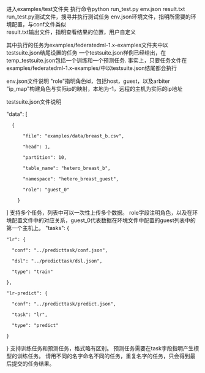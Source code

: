 进入examples/test文件夹
执行命令python run_test.py env.json result.txt
run_test.py测试文件，搜寻并执行测试任务
env.json环境文件，指明所需要的环境配置，与conf文件类似  
result.txt输出文件，指明查看结果的位置，用户自定义

其中执行的任务为examples/federatedml-1.x-examples文件夹中以testsuite.json结尾设置的任务
一个testsuite.json样例已经给出，在temp_testsuite.json包括一个训练和一个预测任务.
事实上，只要任务文件在examples/federatedml-1.x-examples/中以testsuite.json结尾都会执行

env.json文件说明
"role"指明角色id，包括host，guest，以及arbiter
"ip_map"构建角色与实际ip的映射，本地为-1，远程的主机为实际的ip地址

testsuite.json文件说明

  "data": [

      {

          "file": "examples/data/breast_b.csv",

          "head": 1,

          "partition": 10,

          "table_name": "hetero_breast_b",

          "namespace": "hetero_breast_guest",

          "role": "guest_0"

        }
]
支持多个任务，列表中可以一次性上传多个数据。
role字段注明角色，以及在环境配置文件中的对应关系，guest_0代表数据在环境文件中配置的guest列表中的第一个主机上。
  "tasks": {

    "lr": {

      "conf": "../predicttask/conf.json",

      "dsl": "../predicttask/dsl.json",

      "type": "train"

    },

    "lr-predict": {

      "conf": "../predicttask/predict.json",

      "task": "lr",

      "type": "predict"

    }

  }
  支持训练任务和预测任务，格式略有区别。
  预测任务需要在task字段指明产生模型的训练任务。
  请用不同的名字命名不同的任务，重复名字的任务，只会得到最后提交的任务结果。
